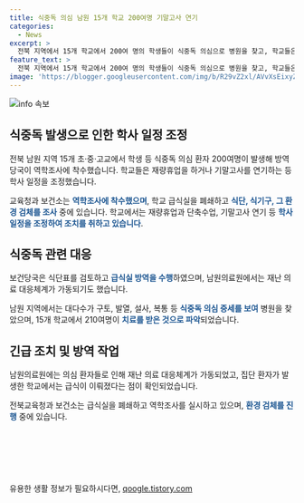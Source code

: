 ```yaml
---
title: 식중독 의심 남원 15개 학교 200여명 기말고사 연기
categories:
  - News
excerpt: >
  전북 지역에서 15개 학교에서 200여 명의 학생들이 식중독 의심으로 병원을 찾고, 학교들은 재량휴업과 기말시험 연기 등 학사 일정을 조정했습니다. 보건당국은 역학조사를 실시하고, 급식실 방역을 강화했습니다. 이에 대해 학부모들은 학생들의 식중독 의심증세를 언급하며 우려를 표현했습니다. 전북교육청은 210여 명이 치료를 받았고, 해당 학교는 급식실을 폐쇄하고 역학조사를 진행 중이라고 밝혔습니다.
feature_text: >
  전북 지역에서 15개 학교에서 200여 명의 학생들이 식중독 의심으로 병원을 찾고, 학교들은 재량휴업과 기말시험 연기 등 학사 일정을 조정했습니다. 보건당국은 역학조사를 실시하고, 급식실 방역을 강화했습니다. 이에 대해 학부모들은 학생들의 식중독 의심증세를 언급하며 우려를 표현했습니다. 전북교육청은 210여 명이 치료를 받았고, 해당 학교는 급식실을 폐쇄하고 역학조사를 진행 중이라고 밝혔습니다.
image: 'https://blogger.googleusercontent.com/img/b/R29vZ2xl/AVvXsEixyZcFfHzMRdzZMjFBmAUKJYCLCGyLL1o632UiGVXcaFdKo_bkvkuCioo0uUKlGfBVcT3P84aROyZIXSBEx3Aw5nCQ3pTgDom1WDC4m8eifvWiAmWEEVb4x6G_l8C0QH225ldMjyaFvpxGEBGNO37VmDTDMHGhJPq73UglMfDca1-0aw/s1600/blogspot.png'
---
```


<p><img src="https://blogger.googleusercontent.com/img/b/R29vZ2xl/AVvXsEixyZcFfHzMRdzZMjFBmAUKJYCLCGyLL1o632UiGVXcaFdKo_bkvkuCioo0uUKlGfBVcT3P84aROyZIXSBEx3Aw5nCQ3pTgDom1WDC4m8eifvWiAmWEEVb4x6G_l8C0QH225ldMjyaFvpxGEBGNO37VmDTDMHGhJPq73UglMfDca1-0aw/s1600/blogspot.png" alt="info 속보" /></p>

<h2 data-ke-size="size26">식중독 발생으로 인한 학사 일정 조정</h2>

<p>전북 남원 지역 15개 초·중·고교에서 학생 등 식중독 의심 환자 200여명이 발생해 방역 당국이 역학조사에 착수했습니다. 학교들은 재량휴업을 하거나 기말고사를 연기하는 등 학사 일정을 조정했습니다.</p>

<p>교육청과 보건소는 <b><span style="color: #1a5490;">역학조사에 착수했으며</span></b>, 학교 급식실을 폐쇄하고 <b><span style="color: #1a5490;">식단, 식기구, 그 환경 검체를 조사</span></b> 중에 있습니다. 학교에서는 재량휴업과 단축수업, 기말고사 연기 등 <b><span style="color: #1a5490;">학사 일정을 조정하여 조치를 취하고 있습니다</span></b>.</p>

<h2 data-ke-size="size26">식중독 관련 대응</h2>

<p>보건당국은 식단표를 검토하고 <b><span style="color: #1a5490;">급식실 방역을 수행</span></b>하였으며, 남원의료원에서는 재난 의료 대응체계가 가동되기도 했습니다.</p>

<p>남원 지역에서는 대다수가 구토, 발열, 설사, 복통 등 <b><span style="color: #1a5490;">식중독 의심 증세를 보여</span></b> 병원을 찾았으며, 15개 학교에서 210여명이 <b><span style="color: #1a5490;">치료를 받은 것으로 파악</span></b>되었습니다.</p>

<h2 data-ke-size="size26">긴급 조치 및 방역 작업</h2>

<p>남원의료원에는 의심 환자들로 인해 재난 의료 대응체계가 가동되었고, 집단 환자가 발생한 학교에서는 급식이 이뤄졌다는 점이 확인되었습니다.</p>

<p>전북교육청과 보건소는 급식실을 폐쇄하고 역학조사를 실시하고 있으며, <b><span style="color: #1a5490;">환경 검체를 진행</span></b> 중에 있습니다.</p>

<p data-ke-size="size16">&nbsp;</p>

<p data-ke-size="size16">&nbsp;</p>

<p data-ke-size="size16">&nbsp;</p>
유용한 생활 정보가 필요하시다면, <a href="https://qoogle.tistory.com" rel="dofollow">qoogle.tistory.com</a>


